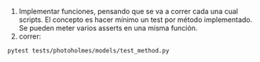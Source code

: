 1. Implementar funciones, pensando que se va a correr cada una cual scripts. El concepto es hacer mínimo un test por método implementado. Se pueden meter varios asserts en una misma función.
2. correr:
~~~ 
pytest tests/photoholmes/models/test_method.py